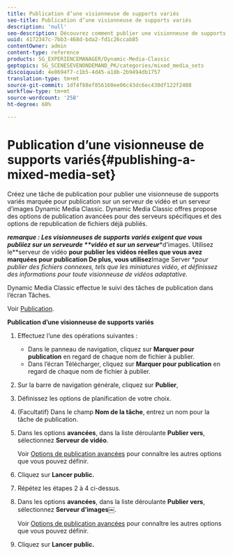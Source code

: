 ```yaml
---
title: Publication d’une visionneuse de supports variés
seo-title: Publication d’une visionneuse de supports variés
description: 'null'
seo-description: Découvrez comment publier une visionneuse de supports variés.
uuid: 4172347c-7bb3-468d-bda2-fd1c26ccab85
contentOwner: admin
content-type: reference
products: SG_EXPERIENCEMANAGER/Dynamic-Media-Classic
geptopics: SG_SCENESEVENONDEMAND_PK/categories/mixed_media_sets
discoiquuid: 4e8694f7-c1b5-4d45-a18b-2b9494db1757
translation-type: tm+mt
source-git-commit: 1df4f88ef856160ee06c43dc6ec430df122f2408
workflow-type: tm+mt
source-wordcount: '258'
ht-degree: 60%

---
```



# Publication d’une visionneuse de supports variés{#publishing-a-mixed-media-set}

Créez une tâche de publication pour publier une visionneuse de supports variés marquée pour publication sur un serveur de vidéo et un serveur d’images Dynamic Media Classic. Dynamic Media Classic offres propose des options de publication avancées pour des serveurs spécifiques et des options de republication de fichiers déjà publiés.

***remarque **: Les visionneuses de supports variés exigent que vous publiiez sur un serveur**de **vidéo et sur un serveur****d’images. Utilisez le**serveur de vidéo **pour publier les vidéos réelles que vous avez marquées pour publication De plus, vous utilisez**Image Server **pour publier des fichiers connexes, tels que les miniatures vidéo, et définissez des informations pour toute visionneuse de vidéos adaptative.*

Dynamic Media Classic effectue le suivi des tâches de publication dans l’écran Tâches.

Voir [Publication](publishing-files.md#publishing_files).

<!-- 

Comment Type: remark
Last Modified By: unknown unknown 
Last Modified Date: 

<p>RB: Updated the following steps as per Cynthia email, 11/9/2012, added 11/12/2012</p>

 -->

**Publication d’une visionneuse de supports variés**

1. Effectuez l’une des opérations suivantes :

   * Dans le panneau de navigation, cliquez sur **Marquer pour publication**  en regard de chaque nom de fichier à publier.
   * Dans l’écran Télécharger, cliquez sur **Marquer pour publication**  en regard de chaque nom de fichier à publier.

1. Sur la barre de navigation générale, cliquez sur **Publier**, 
1. Définissez les options de planification de votre choix.
1. (Facultatif) Dans le champ **Nom de la tâche**, entrez un nom pour la tâche de publication.
1. Dans les options **avancées**, dans la liste déroulante **Publier vers**, sélectionnez **Serveur de vidéo**.

   Voir [Options de publication avancées](publishing-files.md#advanced_publish_options) pour connaître les autres options que vous pouvez définir.

1. Cliquez sur **Lancer public.**
1. Répétez les étapes 2 à 4 ci-dessus.
1. Dans les options **avancées**, dans la liste déroulante **Publier vers**, sélectionnez **Serveur d’images￼**.

   Voir [Options de publication avancées](publishing-files.md#advanced_publish_options) pour connaître les autres options que vous pouvez définir.

1. Cliquez sur **Lancer public.**

